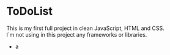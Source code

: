 # ToDoList
This is my first full project in clean JavaScript, HTML and CSS.\
I`m not using in this project any frameworks or libraries.

* a
